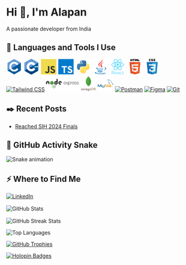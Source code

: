 <h1>Hi 👋, I'm Alapan</h1>
<p>A passionate developer from India</p>

<h2>🚀 Languages and Tools I Use</h2>
<p>
  <a href="https://raw.githubusercontent.com/devicons/devicon/master/icons/c/c-original.svg" target="_blank" style="display: inline-block;">
    <img src="https://raw.githubusercontent.com/devicons/devicon/master/icons/c/c-original.svg" alt="C" width="42" height="42" />
  </a>
  <a href="https://raw.githubusercontent.com/devicons/devicon/master/icons/cplusplus/cplusplus-original.svg" target="_blank" style="display: inline-block;">
    <img src="https://raw.githubusercontent.com/devicons/devicon/master/icons/cplusplus/cplusplus-original.svg" alt="C++" width="42" height="42" />
  </a>
  <a href="https://raw.githubusercontent.com/devicons/devicon/master/icons/javascript/javascript-original.svg" target="_blank" style="display: inline-block;">
    <img src="https://raw.githubusercontent.com/devicons/devicon/master/icons/javascript/javascript-original.svg" alt="JavaScript" width="42" height="42" />
  </a>
  <a href="https://raw.githubusercontent.com/devicons/devicon/master/icons/typescript/typescript-original.svg" target="_blank" style="display: inline-block;">
    <img src="https://raw.githubusercontent.com/devicons/devicon/master/icons/typescript/typescript-original.svg" alt="TypeScript" width="42" height="42" />
  </a>
  <a href="https://raw.githubusercontent.com/devicons/devicon/master/icons/python/python-original.svg" target="_blank" style="display: inline-block;">
    <img src="https://raw.githubusercontent.com/devicons/devicon/master/icons/python/python-original.svg" alt="Python" width="42" height="42" />
  </a>
  <a href="https://raw.githubusercontent.com/devicons/devicon/master/icons/java/java-original.svg" target="_blank" style="display: inline-block;">
    <img src="https://raw.githubusercontent.com/devicons/devicon/master/icons/java/java-original.svg" alt="Java" width="42" height="42" />
  </a>
  <a href="https://raw.githubusercontent.com/devicons/devicon/master/icons/react/react-original-wordmark.svg" target="_blank" style="display: inline-block;">
    <img src="https://raw.githubusercontent.com/devicons/devicon/master/icons/react/react-original-wordmark.svg" alt="React" width="42" height="42" />
  </a>
  <a href="https://raw.githubusercontent.com/devicons/devicon/master/icons/html5/html5-original-wordmark.svg" target="_blank" style="display: inline-block;">
    <img src="https://raw.githubusercontent.com/devicons/devicon/master/icons/html5/html5-original-wordmark.svg" alt="HTML5" width="42" height="42" />
  </a>
  <a href="https://raw.githubusercontent.com/devicons/devicon/master/icons/css3/css3-original-wordmark.svg" target="_blank" style="display: inline-block;">
    <img src="https://raw.githubusercontent.com/devicons/devicon/master/icons/css3/css3-original-wordmark.svg" alt="CSS3" width="42" height="42" />
  </a>
  <a href="https://www.vectorlogo.zone/logos/tailwindcss/tailwindcss-icon.svg" target="_blank" style="display: inline-block;">
    <img src="https://www.vectorlogo.zone/logos/tailwindcss/tailwindcss-icon.svg" alt="Tailwind CSS" width="42" height="42" />
  </a>
  <a href="https://raw.githubusercontent.com/devicons/devicon/master/icons/nodejs/nodejs-original-wordmark.svg" target="_blank" style="display: inline-block;">
    <img src="https://raw.githubusercontent.com/devicons/devicon/master/icons/nodejs/nodejs-original-wordmark.svg" alt="Node.js" width="42" height="42" />
  </a>
  <a href="https://raw.githubusercontent.com/devicons/devicon/master/icons/express/express-original-wordmark.svg" target="_blank" style="display: inline-block;">
    <img src="https://raw.githubusercontent.com/devicons/devicon/master/icons/express/express-original-wordmark.svg" alt="Express.js" width="42" height="42" />
  </a>
  <a href="https://raw.githubusercontent.com/devicons/devicon/master/icons/mongodb/mongodb-original-wordmark.svg" target="_blank" style="display: inline-block;">
    <img src="https://raw.githubusercontent.com/devicons/devicon/master/icons/mongodb/mongodb-original-wordmark.svg" alt="MongoDB" width="42" height="42" />
  </a>
  <a href="https://raw.githubusercontent.com/devicons/devicon/master/icons/mysql/mysql-original-wordmark.svg" target="_blank" style="display: inline-block;">
    <img src="https://raw.githubusercontent.com/devicons/devicon/master/icons/mysql/mysql-original-wordmark.svg" alt="MySQL" width="42" height="42" />
  </a>
  <a href="https://www.vectorlogo.zone/logos/getpostman/getpostman-icon.svg" target="_blank" style="display: inline-block;">
    <img src="https://www.vectorlogo.zone/logos/getpostman/getpostman-icon.svg" alt="Postman" width="42" height="42" />
  </a>
  <a href="https://www.vectorlogo.zone/logos/figma/figma-icon.svg" target="_blank" style="display: inline-block;">
    <img src="https://www.vectorlogo.zone/logos/figma/figma-icon.svg" alt="Figma" width="42" height="42" />
  </a>
  <a href="https://www.vectorlogo.zone/logos/git-scm/git-scm-icon.svg" target="_blank" style="display: inline-block;">
    <img src="https://www.vectorlogo.zone/logos/git-scm/git-scm-icon.svg" alt="Git" width="42" height="42" />
  </a>
</p>

<h2>✒️ Recent Posts</h2>
<ul>
  <li>
    <a href="https://www.linkedin.com/posts/alapan-pal_smartindiahackathon-teamundefineddevelopers-activity-7263247921377099776-LqMQ?utm_source=share&utm_medium=member_desktop" target="_blank">
      Reached SIH 2024 Finals
    </a>
  </li>
</ul>

<h2>🐍 GitHub Activity Snake</h2>
<picture>
  <source media="(prefers-color-scheme: dark)" srcset="https://raw.githubusercontent.com/codeAlapan/codeAlapan/output/github-snake-dark.svg" />
  <source media="(prefers-color-scheme: light)" srcset="https://raw.githubusercontent.com/codeAlapan/codeAlapan/output/github-snake.svg" />
  <img src="https://raw.githubusercontent.com/codeAlapan/codeAlapan/output/snake.svg" alt="Snake animation" />
</picture>

<h2>⚡️ Where to Find Me</h2>
<p>
  <a href="https://www.linkedin.com/in/alapan-pal" target="_blank" style="display: inline-block;">
    <img src="https://img.shields.io/badge/LinkedIn-0A66C2?style=for-the-badge&logo=linkedin&logoColor=white" alt="LinkedIn" />
  </a>
</p>

<p>
  <img align="center" src="https://github-readme-stats.vercel.app/api?username=codeAlapan&show_icons=true&locale=en" alt="GitHub Stats" />
</p>
<p>
  <img align="center" src="https://github-readme-streak-stats.herokuapp.com/?user=codeAlapan" alt="GitHub Streak Stats" />
</p>
<p>
  <img src="https://github-readme-stats.vercel.app/api/top-langs?username=codeAlapan&show_icons=true&locale=en&layout=compact" alt="Top Languages" />
</p>
<p>
  <a href="https://github.com/ryo-ma/github-profile-trophy" target="_blank">
    <img src="https://github-profile-trophy.vercel.app/?username=codeAlapan" alt="GitHub Trophies" />
  </a>
</p>

<p>
  <a href="https://holopin.io/@codealapan" target="_blank">
    <img src="https://holopin.me/codealapan" alt="Holopin Badges" />
  </a>
</p>

